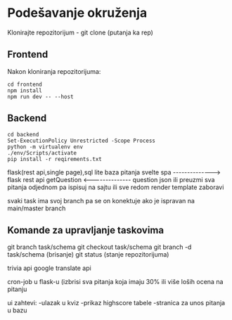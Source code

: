 # Podešavanje okruženja

Klonirajte repozitorijum - git clone (putanja ka rep)

## Frontend
Nakon kloniranja repozitorijuma:
```Shell
cd frontend
npm install
npm run dev -- --host
```

## Backend
```Shell
cd backend
Set-ExecutionPolicy Unrestricted -Scope Process
python -m virtualenv env
./env/Scripts/activate
pip install -r reqirements.txt
```


flask(rest api,single page),sql lite baza pitanja 
svelte spa --------------> flask rest api
       	     getQuestion
	   <--------------
            question json
ili preuzmi sva pitanja odjednom pa ispisuj na sajtu ili sve redom
render template zaboravi

svaki task ima svoj branch pa se on konektuje ako je ispravan na main/master branch

## Komande za upravljanje taskovima

git branch task/schema
git checkout task/schema
git branch -d task/schema (brisanje)
git status (stanje repozitorijuma)


trivia api
google translate api

cron-job
 u flask-u (izbrisi sva pitanja koja imaju 30% ili više loših ocena na pitanju

ui zahtevi:
 -ulazak u kviz
 -prikaz highscore tabele
 -stranica za unos pitanja u bazu
